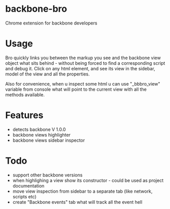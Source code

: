 backbone-bro
============

Chrome extension for backbone developers

Usage
=====
Bro quickly links you between the markup you see and the backbone view object what sits behind - without being forced to find a corresponding script and debug it. Click on any html element, and see its view in the sidebar, model of the view and all the properties.

Also for convenience, when u inspect some html u can use "_bbbro_view" variable from console what will point to the current view with all the methods available.


Features
========
- detects backbone V 1.0.0
- backbone views highlighter
- backbone views sidebar inspector

Todo
=======
- support other backbone versions
- when highlighing a view show its constructor - could be used as project documentation
- move view inspection from sidebar to a separate tab (like network, scripts etc)
- create "Backbone events" tab what will track all the event hell

